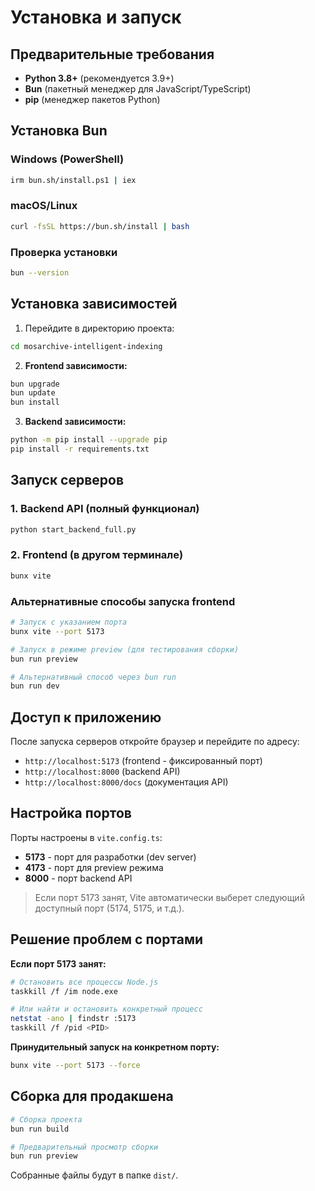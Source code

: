 # Установка и запуск

## Предварительные требования

- **Python 3.8+** (рекомендуется 3.9+)
- **Bun** (пакетный менеджер для JavaScript/TypeScript)
- **pip** (менеджер пакетов Python)

## Установка Bun

### Windows (PowerShell)
```bash
irm bun.sh/install.ps1 | iex
```

### macOS/Linux
```bash
curl -fsSL https://bun.sh/install | bash
```

### Проверка установки
```bash
bun --version
```

## Установка зависимостей

1. Перейдите в директорию проекта:
```bash
cd mosarchive-intelligent-indexing
```

2. **Frontend зависимости:**
```bash
bun upgrade
bun update
bun install
```

3. **Backend зависимости:**
```bash
python -m pip install --upgrade pip
pip install -r requirements.txt
```

## Запуск серверов

### 1. Backend API (полный функционал)
```bash
python start_backend_full.py
```

### 2. Frontend (в другом терминале)
```bash
bunx vite
```

### Альтернативные способы запуска frontend
```bash
# Запуск с указанием порта
bunx vite --port 5173

# Запуск в режиме preview (для тестирования сборки)
bun run preview

# Альтернативный способ через bun run
bun run dev
```

## Доступ к приложению

После запуска серверов откройте браузер и перейдите по адресу:
- `http://localhost:5173` (frontend - фиксированный порт)
- `http://localhost:8000` (backend API)
- `http://localhost:8000/docs` (документация API)

## Настройка портов

Порты настроены в `vite.config.ts`:
- **5173** - порт для разработки (dev server)
- **4173** - порт для preview режима
- **8000** - порт backend API

> Если порт 5173 занят, Vite автоматически выберет следующий доступный порт (5174, 5175, и т.д.).

## Решение проблем с портами

**Если порт 5173 занят:**
```bash
# Остановить все процессы Node.js
taskkill /f /im node.exe

# Или найти и остановить конкретный процесс
netstat -ano | findstr :5173
taskkill /f /pid <PID>
```

**Принудительный запуск на конкретном порту:**
```bash
bunx vite --port 5173 --force
```

## Сборка для продакшена

```bash
# Сборка проекта
bun run build

# Предварительный просмотр сборки
bun run preview
```

Собранные файлы будут в папке `dist/`.
